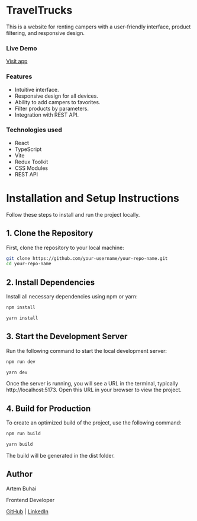 # TravelTrucks

This is a website for renting campers with a user-friendly interface, product filtering, and responsive design.

### Live Demo

[Visit app](https://travel-trucks-blush.vercel.app)

### Features

- Intuitive interface.
- Responsive design for all devices.
- Ability to add campers to favorites.
- Filter products by parameters.
- Integration with REST API.

### Technologies used

- React
- TypeScript
- Vite
- Redux Toolkit
- CSS Modules
- REST API

# Installation and Setup Instructions

Follow these steps to install and run the project locally.

## 1. Clone the Repository

First, clone the repository to your local machine:

```bash
git clone https://github.com/your-username/your-repo-name.git
cd your-repo-name
```

## 2. Install Dependencies

Install all necessary dependencies using npm or yarn:

```bash
npm install
```

```bash
yarn install
```

## 3. Start the Development Server

Run the following command to start the local development server:

```bash
npm run dev
```

```bash
yarn dev
```

Once the server is running, you will see a URL in the terminal, typically http://localhost:5173. Open this URL in your browser to view the project.

## 4. Build for Production

To create an optimized build of the project, use the following command:

```bash
npm run build
```

```bash
yarn build
```

The build will be generated in the dist folder.

## Author

Artem Buhai

Frontend Developer

[GitHub](https://github.com/iahub4metra) | [LinkedIn](https://www.linkedin.com/in/artem-buhai/)
